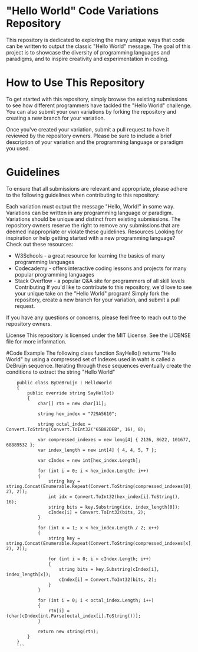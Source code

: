 # "Hello World" Code Variations Repository
This repository is dedicated to exploring the many unique ways that code can be written to output the classic "Hello World" message. The goal of this project is to showcase the diversity of programming languages and paradigms, and to inspire creativity and experimentation in coding.

# How to Use This Repository
To get started with this repository, simply browse the existing submissions to see how different programmers have tackled the "Hello World" challenge. You can also submit your own variations by forking the repository and creating a new branch for your variation.

Once you've created your variation, submit a pull request to have it reviewed by the repository owners. Please be sure to include a brief description of your variation and the programming language or paradigm you used.

# Guidelines
To ensure that all submissions are relevant and appropriate, please adhere to the following guidelines when contributing to this repository:

Each variation must output the message "Hello, World!" in some way.
Variations can be written in any programming language or paradigm.
Variations should be unique and distinct from existing submissions.
The repository owners reserve the right to remove any submissions that are deemed inappropriate or violate these guidelines.
Resources
Looking for inspiration or help getting started with a new programming language? Check out these resources:

* W3Schools - a great resource for learning the basics of many programming languages
* Codecademy - offers interactive coding lessons and projects for many popular programming languages
* Stack Overflow - a popular Q&A site for programmers of all skill levels
Contributing
If you'd like to contribute to this repository, we'd love to see your unique take on the "Hello World" program! Simply fork the repository, create a new branch for your variation, and submit a pull request.

If you have any questions or concerns, please feel free to reach out to the repository owners.

License
This repository is licensed under the MIT License. See the LICENSE file for more information.

#Code Example
The following class function SayHello() returns "Hello World" by using a compressed set of Indexes used in waht is called a DeBruijn sequence. Iterating through these sequences eventually create the conditions to extract the string "Hello World"


```
    public class ByDeBruijn : HelloWorld
    {
        public override string SayHello()
        {
            char[] rtn = new char[11];

            string hex_index = "729A5610";

            string octal_index = Convert.ToString(Convert.ToInt32("65B82DEB", 16), 8);

            var compressed_indexes = new long[4] { 2126, 8622, 101677, 68889532 };
            var index_length = new int[4] { 4, 4, 5, 7 };

            var cIndex = new int[hex_index.Length];

            for (int i = 0; i < hex_index.Length; i++)
            {
                string key = string.Concat(Enumerable.Repeat(Convert.ToString(compressed_indexes[0], 2), 2));
                int idx = Convert.ToInt32(hex_index[i].ToString(), 16);
                string bits = key.Substring(idx, index_length[0]);
                cIndex[i] = Convert.ToInt32(bits, 2);
            }

            for (int x = 1; x < hex_index.Length / 2; x++)
            {
                string key = string.Concat(Enumerable.Repeat(Convert.ToString(compressed_indexes[x], 2), 2));

                for (int i = 0; i < cIndex.Length; i++)
                {
                    string bits = key.Substring(cIndex[i], index_length[x]);
                    cIndex[i] = Convert.ToInt32(bits, 2);
                }
            }

            for (int i = 0; i < octal_index.Length; i++)
            {
                rtn[i] = (char)cIndex[int.Parse(octal_index[i].ToString())];
            }

            return new string(rtn);
        }
    }
    ```
